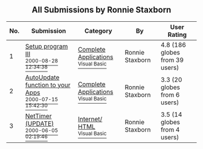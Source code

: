 ﻿<div align="center">

## All Submissions by Ronnie Staxborn

</div>

No.  | Submission | Category | By   | User Rating
---- | ---------- | -------- | ---- | -----------
1 | [Setup program III<br /><sup>2000-08-28 12:34:38</sup>](https://github.com/Planet-Source-Code/ronnie-staxborn-setup-program-iii__1-9662) | [Complete Applications<br /><sup>Visual Basic</sup>](../ByCategory/complete-applications__1-27.md) | Ronnie Staxborn | 4.8 (186 globes from 39 users)
2 | [AutoUpdate function to your Apps<br /><sup>2000-07-15 15:42:30</sup>](https://github.com/Planet-Source-Code/ronnie-staxborn-autoupdate-function-to-your-apps__1-6187) | [Complete Applications<br /><sup>Visual Basic</sup>](../ByCategory/complete-applications__1-27.md) | Ronnie Staxborn | 3.3 (20 globes from 6 users)
3 | [NetTimer \(UPDATE\)<br /><sup>2000-06-05 02:19:46</sup>](https://github.com/Planet-Source-Code/ronnie-staxborn-nettimer-update__1-8632) | [Internet/ HTML<br /><sup>Visual Basic</sup>](../ByCategory/internet-html__1-34.md) | Ronnie Staxborn | 3.5 (14 globes from 4 users)

